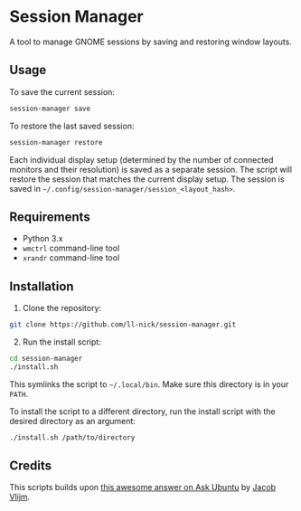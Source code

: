 # Session Manager

A tool to manage GNOME sessions by saving and restoring window layouts.

## Usage

To save the current session:

```bash
session-manager save
```

To restore the last saved session:

```bash
session-manager restore
```

Each individual display setup (determined by the number of connected monitors and their resolution) is saved as a separate session.
The script will restore the session that matches the current display setup.
The session is saved in `~/.config/session-manager/session_<layout_hash>`.

## Requirements

- Python 3.x
- `wmctrl` command-line tool
- `xrandr` command-line tool

## Installation

1. Clone the repository:

```bash
git clone https://github.com/ll-nick/session-manager.git
```

2. Run the install script:

```bash
cd session-manager
./install.sh
```

This symlinks the script to `~/.local/bin`. Make sure this directory is in your `PATH`.

To install the script to a different directory, run the install script with the desired directory as an argument:

```bash
./install.sh /path/to/directory
```

## Credits

This scripts builds upon [this awesome answer on Ask Ubuntu](https://askubuntu.com/a/645614) by [Jacob Vlijm](https://askubuntu.com/users/72216/jacob-vlijm).

